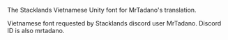 The Stacklands Vietnamese Unity font for MrTadano's translation.

Vietnamese font requested by Stacklands discord user MrTadano.  Discord ID is also mrtadano.



